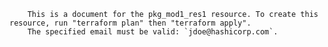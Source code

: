 
		This is a document for the pkg_mod1_res1 resource. To create this resource, run "terraform plan" then "terraform apply".
		The specified email must be valid: `jdoe@hashicorp.com`.
